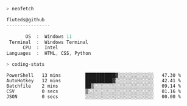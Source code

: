 ```zsh
> neofetch
```

<!--align="left" src="https://github.com/fluteds.png" alt="logo.png" width="200"/>-->

```csharp
fluteds@github
----------------

       OS  :  Windows 11
 Terminal  :  Windows Terminal
      CPU  :  Intel
Languages  :  HTML, CSS, Python
```

```zsh
> coding-stats
```

<!--START_SECTION:waka-->

```text
PowerShell   13 mins         ███████████▓░░░░░░░░░░░░░   47.30 %
AutoHotkey   12 mins         ██████████▓░░░░░░░░░░░░░░   42.41 %
Batchfile    2 mins          ██▒░░░░░░░░░░░░░░░░░░░░░░   09.14 %
CSV          0 secs          ▒░░░░░░░░░░░░░░░░░░░░░░░░   01.16 %
JSON         0 secs          ░░░░░░░░░░░░░░░░░░░░░░░░░   00.00 %
```

<!--END_SECTION:waka-->
